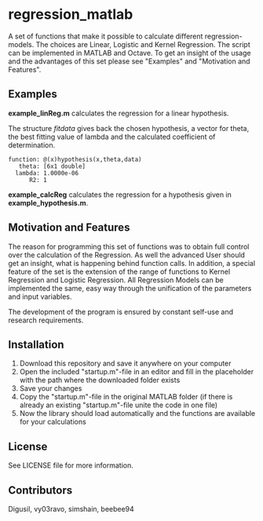# regression_matlab
A set of functions that make it possible to calculate different regression-models. The choices are Linear, Logistic and Kernel Regression. The script can be implemented in MATLAB and Octave. To get an insight of the usage and the advantages of this set please see "Examples" and "Motivation and Features".

## Examples
**example_linReg.m** calculates the regression for a linear hypothesis.

The structure *fitdata* gives back the chosen hypothesis, a vector for theta,
the best fitting value of lambda and the calculated coefficient of determination.

    function: @(x)hypothesis(x,theta,data)
       theta: [6x1 double]
      lambda: 1.0000e-06
          R2: 1

**example_calcReg** calculates the regression for a hypothesis given in
**example_hypothesis.m**.

## Motivation and Features
The reason for programming this set of functions was to obtain full control over the calculation of the Regression. As well the advanced User should get an insight, what is happening behind function calls. In addition, a special feature of the set is the extension of the range of functions to Kernel Regression and Logistic Regression. All Regression Models can be implemented the same, easy way through the unification of the parameters and input variables.

The development of the program is ensured by constant self-use and research requirements.

## Installation
1. Download this repository and save it anywhere on your computer
2. Open the included "startup.m"-file in an editor and fill in the placeholder with the path where the downloaded folder exists
3. Save your changes
4. Copy the "startup.m"-file in the original MATLAB folder (if there is already an existing "startup.m"-file unite the code in one file)
5. Now the library should load automatically and the functions are available for your calculations

## License
See LICENSE file for more information.

## Contributors
Digusil, vy03ravo, simshain, beebee94
